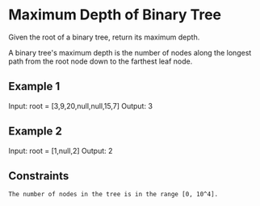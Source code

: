 # Maximum Depth of Binary Tree

Given the root of a binary tree, return its maximum depth.

A binary tree's maximum depth is the number of nodes along the longest path
from the root node down to the farthest leaf node.

## Example 1

Input: root = [3,9,20,null,null,15,7]
Output: 3

## Example 2

Input: root = [1,null,2]
Output: 2

## Constraints

    The number of nodes in the tree is in the range [0, 10^4].
